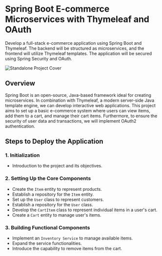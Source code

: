 
# Spring Boot E-commerce Microservices with Thymeleaf and OAuth

Develop a full-stack e-commerce application using Spring Boot and Thymeleaf. The backend will be structured as microservices, and the frontend will utilize Thymeleaf templates. The application will be secured using Spring Security and OAuth.

![Standalone Project Cover](./standalone-project-cover.jpg)

## Overview

Spring Boot is an open-source, Java-based framework ideal for creating microservices. In combination with Thymeleaf, a modern server-side Java template engine, we can develop interactive web applications. This project aims to set up a basic e-commerce system where users can view items, add them to a cart, and manage their cart items. Furthermore, to ensure the security of user data and transactions, we will implement OAuth2 authentication.

## Steps to Deploy the Application

### 1. **Initialization**
- Introduction to the project and its objectives.

### 2. **Setting Up the Core Components**
- Create the `Item` entity to represent products.
- Establish a repository for the `Item` entity.
- Set up the `User` class to represent customers.
- Establish a repository for the `User` class.
- Develop the `CartItem` class to represent individual items in a user's cart.
- Create a `Cart` entity to manage user's items.

### 3. **Building Functional Components**
- Implement an `Inventory Service` to manage available items.
- Expand the service functionalities.
- Introduce the capability to remove items from the cart.

